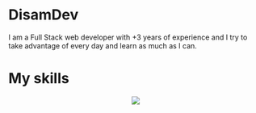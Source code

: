 # DisamDev

<p>
   <p>I am a Full Stack web developer with +3 years of experience and I try to take advantage of every day and learn as much as I can.</p>
</p>
      
# My skills

<p align="center">
<img src="https://skillicons.dev/icons?i=html,css,js,react,nextjs,nodejs,astro,express,cloudflare,supabase,firebase,mongo,tailwind,bootstrap,git,markdown,cloudflare,github,discord,powershell,electron&theme=dark"/>
</p>

